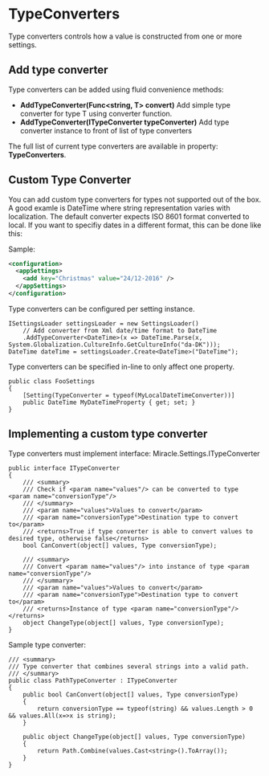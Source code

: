 # TypeConverters

Type converters controls how a value is constructed from one or more settings.

## Add type converter
Type converters can be added using fluid convenience methods:
- __AddTypeConverter<T>(Func<string, T> convert)__ Add simple type converter for type T using converter function.
- __AddTypeConverter(ITypeConverter typeConverter)__ Add type converter instance to front of list of type converters

The full list of current type converters are available in property: __TypeConverters__.

## Custom Type Converter
You can add custom type converters for types not supported out of the box.
A good examle is DateTime where string representation varies with localization. 
The default converter expects ISO 8601 format converted to local. If you want to specifiy dates in a different format, this can be done like this:

Sample:
```XML
<configuration>
  <appSettings>
    <add key="Christmas" value="24/12-2016" />
  </appSettings>
</configuration>
```

Type converters can be configured per setting instance.
```CSharp
ISettingsLoader settingsLoader = new SettingsLoader()
    // Add converter from Xml date/time format to DateTime
    .AddTypeConverter<DateTime>(x => DateTime.Parse(x, System.Globalization.CultureInfo.GetCultureInfo("da-DK")));
DateTime dateTime = settingsLoader.Create<DateTime>("DateTime");
```

Type converters can be specified in-line to only affect one property.
```CSharp
public class FooSettings
{
    [Setting(TypeConverter = typeof(MyLocalDateTimeConverter))]
    public DateTime MyDateTimeProperty { get; set; }
}
```

## Implementing a custom type converter
Type converters must implement interface: Miracle.Settings.ITypeConverter
```CSharp
public interface ITypeConverter
{
    /// <summary>
    /// Check if <param name="values"/> can be converted to type <param name="conversionType"/>
    /// </summary>
    /// <param name="values">Values to convert</param>
    /// <param name="conversionType">Destination type to convert to</param>
    /// <returns>True if type converter is able to convert values to desired type, otherwise false</returns>
    bool CanConvert(object[] values, Type conversionType);

    /// <summary>
    /// Convert <param name="values"/> into instance of type <param name="conversionType"/>
    /// </summary>
    /// <param name="values">Values to convert</param>
    /// <param name="conversionType">Destination type to convert to</param>
    /// <returns>Instance of type <param name="conversionType"/></returns>
    object ChangeType(object[] values, Type conversionType);
}
```

Sample type converter:
```CSharp
/// <summary>
/// Type converter that combines several strings into a valid path.
/// </summary>
public class PathTypeConverter : ITypeConverter
{
    public bool CanConvert(object[] values, Type conversionType)
    {
        return conversionType == typeof(string) && values.Length > 0 && values.All(x=>x is string);
    }

    public object ChangeType(object[] values, Type conversionType)
    {
        return Path.Combine(values.Cast<string>().ToArray());
    }
}
```
